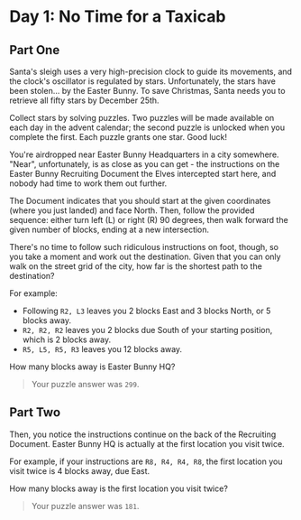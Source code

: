 # Day 1: No Time for a Taxicab

## Part One

Santa's sleigh uses a very high-precision clock to guide its movements, and the clock's oscillator is regulated by stars. Unfortunately, the stars have been stolen... by the Easter Bunny. To save Christmas, Santa needs you to retrieve all fifty stars by December 25th.

Collect stars by solving puzzles. Two puzzles will be made available on each day in the advent calendar; the second puzzle is unlocked when you complete the first. Each puzzle grants one star. Good luck!

You're airdropped near Easter Bunny Headquarters in a city somewhere. "Near", unfortunately, is as close as you can get - the instructions on the Easter Bunny Recruiting Document the Elves intercepted start here, and nobody had time to work them out further.

The Document indicates that you should start at the given coordinates (where you just landed) and face North. Then, follow the provided sequence: either turn left (L) or right (R) 90 degrees, then walk forward the given number of blocks, ending at a new intersection.

There's no time to follow such ridiculous instructions on foot, though, so you take a moment and work out the destination. Given that you can only walk on the street grid of the city, how far is the shortest path to the destination?

For example:

- Following `R2, L3` leaves you 2 blocks East and 3 blocks North, or 5 blocks away.
- `R2, R2, R2` leaves you 2 blocks due South of your starting position, which is 2 blocks away.
- `R5, L5, R5, R3` leaves you 12 blocks away.

How many blocks away is Easter Bunny HQ?

> Your puzzle answer was `299`.

## Part Two

Then, you notice the instructions continue on the back of the Recruiting Document. Easter Bunny HQ is actually at the first location you visit twice.

For example, if your instructions are `R8, R4, R4, R8`, the first location you visit twice is 4 blocks away, due East.

How many blocks away is the first location you visit twice?

> Your puzzle answer was `181`.

